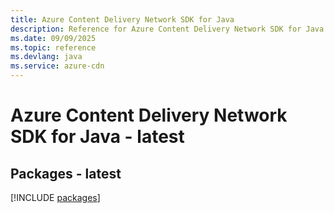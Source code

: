 ```yaml
---
title: Azure Content Delivery Network SDK for Java
description: Reference for Azure Content Delivery Network SDK for Java
ms.date: 09/09/2025
ms.topic: reference
ms.devlang: java
ms.service: azure-cdn
---
```

# Azure Content Delivery Network SDK for Java - latest
## Packages - latest
[!INCLUDE [packages](content-delivery-network-index.md)]